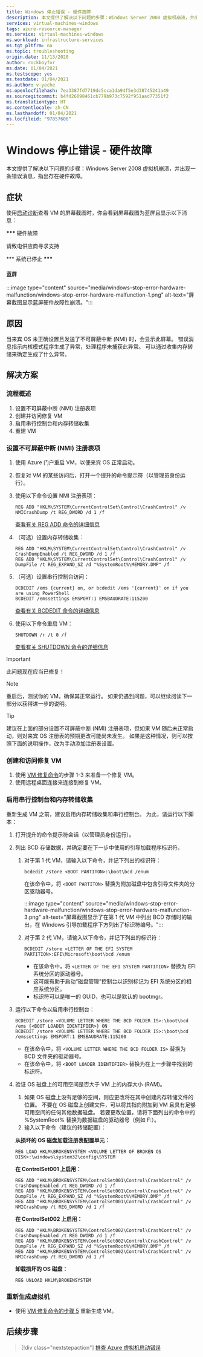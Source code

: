 ```yaml
---
title: Windows 停止错误 - 硬件故障
description: 本文提供了解决以下问题的步骤：Windows Server 2008 虚拟机崩溃，并出现一条错误消息，指出存在硬件故障。
services: virtual-machines-windows
tags: azure-resource-manager
ms.service: virtual-machines-windows
ms.workload: infrastructure-services
ms.tgt_pltfrm: na
ms.topic: troubleshooting
origin.date: 11/13/2020
author: rockboyfor
ms.date: 01/04/2021
ms.testscope: yes
ms.testdate: 01/04/2021
ms.author: v-yeche
ms.openlocfilehash: 7ea3387fd7719dc5cca1da94f5e3d38745241a49
ms.sourcegitcommit: b4fd26098461cb779b973c7592f951aad77351f2
ms.translationtype: HT
ms.contentlocale: zh-CN
ms.lasthandoff: 01/04/2021
ms.locfileid: "97857608"
---
```

<!--Verified successfully-->
# <a name="windows-stop-error---hardware-malfunction"></a>Windows 停止错误 - 硬件故障

本文提供了解决以下问题的步骤：Windows Server 2008 虚拟机崩溃，并出现一条错误消息，指出存在硬件故障。

## <a name="symptoms"></a>症状

使用[启动诊断](./boot-diagnostics.md)查看 VM 的屏幕截图时，你会看到屏幕截图为蓝屏且显示以下消息：

**\*\*\*** 硬件故障

请致电供应商寻求支持

\*\*\* 系统已停止 **\*\*\***

#### <a name="blue-screen"></a>蓝屏

:::image type="content" source="media/windows-stop-error-hardware-malfunction/windows-stop-error-hardware-malfunction-1.png" alt-text="屏幕截图显示蓝屏硬件故障性崩溃。":::

<!--Not Avaialble on #### Serial console-->
<!--Not Available on ![The screenshot shows the message "Hardware Malfunction" on the Serial Console feature if Serial Console has been enabled.](media/windows-stop-error-hardware-malfunction/windows-stop-error-hardware-malfunction-2.png)-->

## <a name="cause"></a>原因

当来宾 OS 未正确设置且发送了不可屏蔽中断 (NMI) 时，会显示此屏幕。 错误消息指示内核模式程序生成了异常，处理程序未捕获此异常。 可以通过收集内存转储来确定生成了什么异常。

## <a name="solution"></a>解决方案

### <a name="process-overview"></a>流程概述 

1. 设置不可屏蔽中断 (NMI) 注册表项 
2. 创建并访问修复 VM 
3. 启用串行控制台和内存转储收集 
4. 重建 VM 

### <a name="set-up-the-non-maskable-interrupt-nmi-registry-key"></a>设置不可屏蔽中断 (NMI) 注册表项

1. 使用 Azure 门户重启 VM，以便来宾 OS 正常启动。 
2. 恢复对 VM 的某些访问后，打开一个提升的命令提示符（以管理员身份运行）。 
3. 使用以下命令设置 NMI 注册表项：

    ```
    REG ADD "HKLM\SYSTEM\CurrentControlSet\Control\CrashControl" /v NMICrashDump /t REG_DWORD /d 1 /f
    ```
    [查看有关 REG ADD 命令的详细信息](https://docs.microsoft.com/windows-server/administration/windows-commands/reg-add)
    
4. （可选）设置内存转储收集：

    ```
    REG ADD "HKLM\SYSTEM\CurrentControlSet\Control\CrashControl" /v CrashDumpEnabled /t REG_DWORD /d 1 /f  
    REG ADD "HKLM\SYSTEM\CurrentControlSet\Control\CrashControl" /v DumpFile /t REG_EXPAND_SZ /d "%SystemRoot%\MEMORY.DMP" /f 

    ```
5. （可选）设置串行控制台访问：

    ```
    BCDEDIT /ems {current} on, or bcdedit /ems '{current}' on if you are using PowerShell
    BCDEDIT /emssettings EMSPORT:1 EMSBAUDRATE:115200 
    ```
    
    [查看有关 BCDEDIT 命令的详细信息](https://docs.microsoft.com/windows-server/administration/windows-commands/bcdedit)
    
6. 使用以下命令重启 VM：

    ```
    SHUTDOWN /r /t 0 /f 
    ```
    [查看有关 SHUTDOWN 命令的详细信息](https://docs.microsoft.com/windows-server/administration/windows-commands/shutdown)

> [!IMPORTANT]
> 此问题现在应当已修复！

> [!NOTE]
> 重启后，测试你的 VM，确保其正常运行。 如果仍遇到问题，可以继续阅读下一部分以获得进一步的说明。

> [!TIP]
> 建议在上面的部分设置不可屏蔽中断 (NMI) 注册表项，但如果 VM 随后未正常启动，则对来宾 OS 注册表的预期更改可能尚未发生。 如果是这种情况，则可以按照下面的说明操作，改为手动添加注册表设置。

### <a name="create-and-access-a-repair-vm"></a>创建和访问修复 VM

1. 使用 [VM 修复命令](./repair-windows-vm-using-azure-virtual-machine-repair-commands.md)的步骤 1-3 来准备一个修复 VM。
2. 使用远程桌面连接来连接到修复 VM。

### <a name="enable-serial-console-and-memory-dump-collection"></a>启用串行控制台和内存转储收集

重新生成 VM 之前，建议启用内存转储收集和串行控制台。 为此，请运行以下脚本： 

1. 打开提升的命令提示符会话（以管理员身份运行）。 
2. 列出 BCD 存储数据，并确定要在下一步中使用的引导加载程序标识符。 
    1. 对于第 1 代 VM，请输入以下命令，并记下列出的标识符： 

        ```
        bcdedit /store <BOOT PARTITON>:\boot\bcd /enum
        ```
        在该命令中，将 `<BOOT PARTITON>` 替换为附加磁盘中包含引导文件夹的分区驱动器号。 

        :::image type="content" source="media/windows-stop-error-hardware-malfunction/windows-stop-error-hardware-malfunction-3.png" alt-text="屏幕截图显示了在第 1 代 VM 中列出 BCD 存储时的输出，在 Windows 引导加载程序下方列出了标识符编号。":::
        
    2. 对于第 2 代 VM，请输入以下命令，并记下列出的标识符：
        
        ```
        BCDEDIT /store <LETTER OF THE EFI SYSTEM PARTITION>:EFI\Microsoft\boot\bcd /enum 
        ```
        * 在该命令中，将 `<LETTER OF THE EFI SYSTEM PARTITION>` 替换为 EFI 系统分区的驱动器号。
        * 这可能有助于启动“磁盘管理”控制台以识别标记为 EFI 系统分区的相应系统分区。
        * 标识符可以是唯一的 GUID，也可以是默认的 bootmgr。
3. 运行以下命令以启用串行控制台：

    ```
    BCDEDIT /store <VOLUME LETTER WHERE THE BCD FOLDER IS>:\boot\bcd /ems {<BOOT LOADER IDENTIFIER>} ON  
    BCDEDIT /store <VOLUME LETTER WHERE THE BCD FOLDER IS>:\boot\bcd /emssettings EMSPORT:1 EMSBAUDRATE:115200 

    ```
    * 在该命令中，将 `<VOLUME LETTER WHERE THE BCD FOLDER IS>` 替换为 BCD 文件夹的驱动器号。
    * 在该命令中，将 `<BOOT LOADER IDENTIFIER>` 替换为在上一步骤中找到的标识符。
4. 验证 OS 磁盘上的可用空间是否大于 VM 上的内存大小 (RAM)。 

    1. 如果 OS 磁盘上没有足够的空间，则应更改将在其中创建内存转储文件的位置。 不要在 OS 磁盘上创建文件，可以将其指向附加到 VM 且具有足够可用空间的任何其他数据磁盘。 若要更改位置，请将下面列出的命令中的 %SystemRoot% 替换为数据磁盘的驱动器号（例如 F:）。 
    2. 输入以下命令（建议的转储配置）：

    **从损坏的 OS 磁盘加载注册表配置单元：**

    ```
    REG LOAD HKLM\BROKENSYSTEM <VOLUME LETTER OF BROKEN OS DISK>:\windows\system32\config\SYSTEM
    ```

    **在 ControlSet001 上启用：**

    ```
    REG ADD "HKLM\BROKENSYSTEM\ControlSet001\Control\CrashControl" /v CrashDumpEnabled /t REG_DWORD /d 1 /f 
    REG ADD "HKLM\BROKENSYSTEM\ControlSet001\Control\CrashControl" /v DumpFile /t REG_EXPAND_SZ /d "%SystemRoot%\MEMORY.DMP" /f 
    REG ADD "HKLM\BROKENSYSTEM\ControlSet001\Control\CrashControl" /v NMICrashDump /t REG_DWORD /d 1 /f 
    ```

    **在 ControlSet002 上启用：**

    ```
    REG ADD "HKLM\BROKENSYSTEM\ControlSet002\Control\CrashControl" /v CrashDumpEnabled /t REG_DWORD /d 1 /f 
    REG ADD "HKLM\BROKENSYSTEM\ControlSet002\Control\CrashControl" /v DumpFile /t REG_EXPAND_SZ /d "%SystemRoot%\MEMORY.DMP" /f 
    REG ADD "HKLM\BROKENSYSTEM\ControlSet002\Control\CrashControl" /v NMICrashDump /t REG_DWORD /d 1 /f 
    ```

    **卸载损坏的 OS 磁盘：**

    ```
    REG UNLOAD HKLM\BROKENSYSTEM
    ```
### <a name="rebuild-the-virtual-machine"></a>重新生成虚拟机

* 使用 [VM 修复命令的步骤 5](./repair-windows-vm-using-azure-virtual-machine-repair-commands.md#repair-process-example) 重新生成 VM。

## <a name="next-steps"></a>后续步骤

> [!div class="nextstepaction"]
> [排查 Azure 虚拟机启动错误](./boot-error-troubleshoot.md)

<!-- Update_Description: new article about windows stop error hardware malfunction -->
<!--NEW.date: 01/04/2021-->